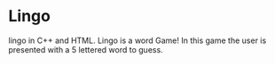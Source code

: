 # Lingo
lingo in C++ and HTML.
Lingo is a word Game!
In this game the user is presented with a 5 lettered word to guess.
